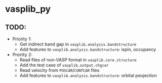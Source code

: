 # vasplib_py
## TODO:
* Priority 1:
    - Get indirect band gap in `vasplib.analysis.bandstructure`
    - Add features to `vasplib.analysis.bandstructure`: ispin, occupancy
* Proirity 2:
    - Read files of non-VASP format in `vasplib.core.structure`
    - Add the test case of `vasplib.output.chgcar`
    - Read velocity from `POSCAR`/`CONTCAR` files
    - Add features to `vasplib.analysis.bandstructure`: orbital peojection

